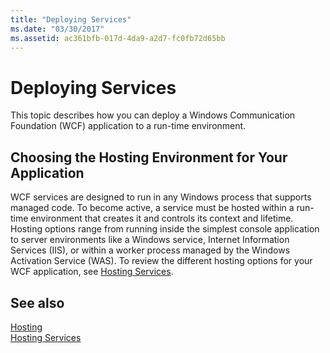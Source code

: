 ```yaml
---
title: "Deploying Services"
ms.date: "03/30/2017"
ms.assetid: ac361bfb-017d-4da9-a2d7-fc0fb72d65bb
---
```

# Deploying Services
This topic describes how you can deploy a Windows Communication Foundation (WCF) application to a run-time environment.  
  
## Choosing the Hosting Environment for Your Application  
 WCF services are designed to run in any Windows process that supports managed code. To become active, a service must be hosted within a run-time environment that creates it and controls its context and lifetime. Hosting options range from running inside the simplest console application to server environments like a Windows service, Internet Information Services (IIS), or within a worker process managed by the Windows Activation Service (WAS). To review the different hosting options for your WCF application, see [Hosting Services](../../../../docs/framework/wcf/hosting-services.md).  
  
## See also
 [Hosting](../../../../docs/framework/wcf/feature-details/hosting.md)  
 [Hosting Services](../../../../docs/framework/wcf/hosting-services.md)
